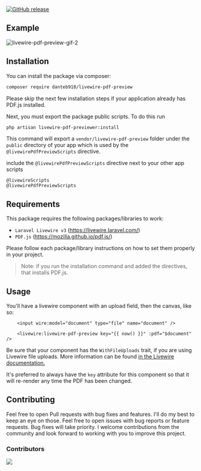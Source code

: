 [![GitHub release](https://img.shields.io/github/release/DanteB918/livewire-pdf-preview.svg)](https://github.com/DanteB918/livewire-pdf-preview/releases/)

## Example

![livewire-pdf-preview-gif-2](https://github.com/user-attachments/assets/46649179-986c-47f8-90a2-d1a972f623f7)

## Installation

You can install the package via composer:

```bash
composer require danteb918/livewire-pdf-preview
```

Please skip the next few installation steps if your application already has PDF.js installed.

Next, you must export the package public scripts. To do this run 

```bash
php artisan livewire-pdf-previewer:install
```

This command will export a `vendor/livewire-pdf-preview` folder under the `public` directory of your app which is used by the `@livewirePdfPreviewScripts` directive.

include the `@livewirePdfPreviewScripts` directive next to your other app scripts

```blade
@livewireScripts
@livewirePdfPreviewScripts
```

## Requirements

This package requires the following packages/libraries to work:
- `Laravel Livewire v3` (https://livewire.laravel.com/)
- `PDF.js` (https://mozilla.github.io/pdf.js/)

Please follow each package/library instructions on how to set them properly in your project.

>Note: if you run the installation command and added the directives, that installs PDF.js.

## Usage

You'll have a livewire component with an upload field, then the canvas, like so:

```blade
    <input wire:model="document" type="file" name="document" />

    <livewire:livewire-pdf-preview key="{{ now() }}" :pdf="$document" />
```

Be sure that your component has the `WithFileUploads` trait, if you are using Livewire file uploads. More information can be found [in the Livewire documentation.](https://livewire.laravel.com/docs/uploads#storing-uploaded-files)

It's preferred to always have the `key` attribute for this component so that it will re-render any time the PDF has been changed.


## Contributing

Feel free to open Pull requests with bug fixes and features. I'll do my best to keep an eye on those.
Feel free to open issues with bug reports or feature requests. Bug fixes will take priority.
I welcome contributions from the community and look forward to working with you to improve this project.

### Contributors

<a href="https://github.com/DanteB918/livewire-pdf-preview/graphs/contributors">
  <img src="https://contrib.rocks/image?repo=DanteB918/livewire-pdf-preview" />
</a>
